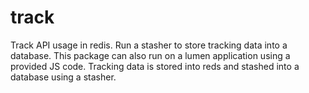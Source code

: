 # track
Track API usage in redis. Run a stasher to store tracking data into a database. This package can also run on a lumen application using a provided JS code. Tracking data is stored into reds and stashed into a database using a stasher.
